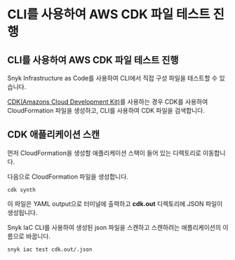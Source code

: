 # CLI를 사용하여 AWS CDK 파일 테스트 진행

## CLI를 사용하여 AWS CDK 파일 테스트 진행

Snyk Infrastructure as Code를 사용하여 CLI에서 직접 구성 파일을 테스트할 수 있습니다.

[CDK(Amazons Cloud Development Kit)](https://aws.amazon.com/ko/cdk/)를 사용하는 경우 CDK를 사용하여 CloudFormation 파일을 생성하고, CLI를 사용하여 CDK 파일을 검색합니다.

## CDK 애플리케이션 스캔

먼저 CloudFormation을 생성할 애플리케이션 스택이 들어 있는 디렉토리로 이동합니다.

다음으로 CloudFormation 파일을 생성합니다.

```
cdk synth
```

이 파일은 YAML output으로 터미널에 출력하고 **cdk.out** 디렉토리에 JSON 파일이 생성됩니다.

Snyk IaC CLI를 사용하여 생성된 json 파일을 스캔하고 스캔하려는 애플리케이션의 이름으로 바꿉니다.

```
snyk iac test cdk.out/.json
```
